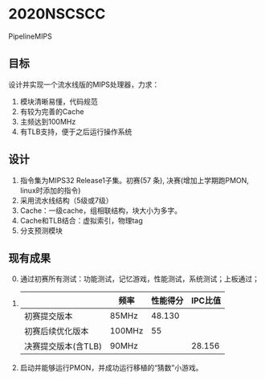# 2020NSCSCC

PipelineMIPS

## 目标

设计并实现一个流水线版的MIPS处理器，力求：

1. 模块清晰易懂，代码规范
2. 有较为完善的Cache
3. 主频达到100MHz
4. 有TLB支持，便于之后运行操作系统

## 设计

1. 指令集为MIPS32 Release1子集。初赛(57 条),  决赛(增加上学期跑PMON, linux时添加的指令)
2. 采用流水线结构（5级或7级）
3. Cache：一级cache，组相联结构，块大小为多字。
4. Cache和TLB结合：虚拟索引，物理tag
5. 分支预测模块

## 现有成果
0.  通过初赛所有测试：功能测试，记忆游戏，性能测试，系统测试；上板通过；
1. 
    ||频率|性能得分|IPC比值|
    |-----|-----|-----|-----|
    |初赛提交版本|85MHz|48.130||
    |初赛后续优化版本|100MHz|55||
    |决赛提交版本(含TLB)|90MHz||28.156|

2. 启动并能够运行PMON，并成功运行移植的“猜数”小游戏。